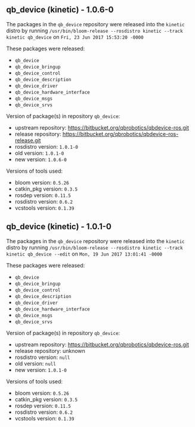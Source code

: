 ## qb_device (kinetic) - 1.0.6-0

The packages in the `qb_device` repository were released into the `kinetic` distro by running `/usr/bin/bloom-release --rosdistro kinetic --track kinetic qb_device` on `Fri, 23 Jun 2017 15:53:20 -0000`

These packages were released:
- `qb_device`
- `qb_device_bringup`
- `qb_device_control`
- `qb_device_description`
- `qb_device_driver`
- `qb_device_hardware_interface`
- `qb_device_msgs`
- `qb_device_srvs`

Version of package(s) in repository `qb_device`:

- upstream repository: https://bitbucket.org/qbrobotics/qbdevice-ros.git
- release repository: https://bitbucket.org/qbrobotics/qbdevice-ros-release.git
- rosdistro version: `1.0.1-0`
- old version: `1.0.1-0`
- new version: `1.0.6-0`

Versions of tools used:

- bloom version: `0.5.26`
- catkin_pkg version: `0.3.5`
- rosdep version: `0.11.5`
- rosdistro version: `0.6.2`
- vcstools version: `0.1.39`


## qb_device (kinetic) - 1.0.1-0

The packages in the `qb_device` repository were released into the `kinetic` distro by running `/usr/bin/bloom-release --rosdistro kinetic --track kinetic qb_device --edit` on `Mon, 19 Jun 2017 13:01:41 -0000`

These packages were released:
- `qb_device`
- `qb_device_bringup`
- `qb_device_control`
- `qb_device_description`
- `qb_device_driver`
- `qb_device_hardware_interface`
- `qb_device_msgs`
- `qb_device_srvs`

Version of package(s) in repository `qb_device`:

- upstream repository: https://bitbucket.org/qbrobotics/qbdevice-ros.git
- release repository: unknown
- rosdistro version: `null`
- old version: `null`
- new version: `1.0.1-0`

Versions of tools used:

- bloom version: `0.5.26`
- catkin_pkg version: `0.3.5`
- rosdep version: `0.11.5`
- rosdistro version: `0.6.2`
- vcstools version: `0.1.39`


